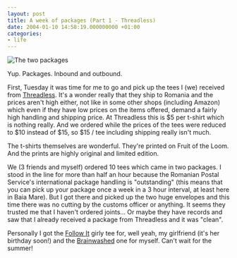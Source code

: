 ```yaml
---
layout: post
title: A week of packages (Part 1 - Threadless)
date: 2004-01-10 14:58:19.000000000 +01:00
categories:
- life
---
```


![The two packages](https://content.rusiczki.net/blogpics/threadless_packages.jpg)

Yup. Packages. Inbound and outbound.

First, Tuesday it was time for me to go and pick up the tees I (we) received from [Threadless](http://www.threadless.com "Nice limited edition tees. Go get some!"). It's a wonder really that they ship to Romania and the prices aren't high either, not like in some other shops (including Amazon) which even if they have low prices on the items offered, demand a fairly high handling and shipping price. At Threadless this is $5 per t-shirt which is nothing really. And we ordered while the prices of the tees were reduced to $10 instead of $15, so $15 / tee including shipping really isn't much.

The t-shirts themselves are wonderful. They're printed on Fruit of the Loom. And the prints are highly original and limited edition.

We (3 friends and myself) ordered 10 tees which came in two packages. I stood in the line for more than half an hour because the Romanian Postal Service's international package handling is "outstanding" (this means that you can pick up your package once a week in a 3 hour interval, at least here in Baia Mare). But I got there and picked up the two huge envelopes and this time there was no cutting by the customs officer or anything. It seems they trusted me that I haven't ordered joints... Or maybe they have records and saw that I already received a package from Threadless and it was "clean".

Personally I got the [Follow It](http://www.threadless.com/product/103.html) girly tee for, well yeah, my girlfriend (it's her birthday soon!) and the [Brainwashed](http://www.threadless.com/product/93.html) one for myself. Can't wait for the summer!
